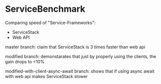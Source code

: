 ServiceBenchmark
================

Comparing speed of "Service-Frameworks":
- ServiceStack
- Web API

master branch: claim that ServiceStack is 3 times faster than web api

modified branch: demonstarates that just by properly using the clients, the gain drops to <10%

modified-with-client-async-await branch: shows that if using async await with web api makes ServiceStack slower
